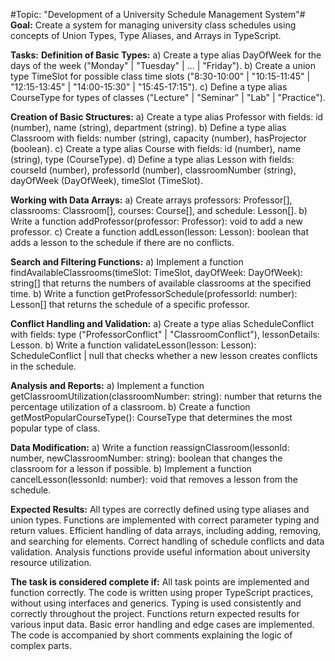 #Topic: "Development of a University Schedule Management System"#
**Goal:**
Create a system for managing university class schedules using concepts of Union Types, Type Aliases, and Arrays in TypeScript.

**Tasks:**
**Definition of Basic Types:**
a) Create a type alias DayOfWeek for the days of the week ("Monday" | "Tuesday" | ... | "Friday").
b) Create a union type TimeSlot for possible class time slots ("8:30-10:00" | "10:15-11:45" | "12:15-13:45" | "14:00-15:30" | "15:45-17:15").
c) Define a type alias CourseType for types of classes ("Lecture" | "Seminar" | "Lab" | "Practice").

**Creation of Basic Structures:**
a) Create a type alias Professor with fields: id (number), name (string), department (string).
b) Define a type alias Classroom with fields: number (string), capacity (number), hasProjector (boolean).
c) Create a type alias Course with fields: id (number), name (string), type (CourseType).
d) Define a type alias Lesson with fields: courseId (number), professorId (number), classroomNumber (string), dayOfWeek (DayOfWeek), timeSlot (TimeSlot).

**Working with Data Arrays:**
a) Create arrays professors: Professor[], classrooms: Classroom[], courses: Course[], and schedule: Lesson[].
b) Write a function addProfessor(professor: Professor): void to add a new professor.
c) Create a function addLesson(lesson: Lesson): boolean that adds a lesson to the schedule if there are no conflicts.

**Search and Filtering Functions:**
a) Implement a function findAvailableClassrooms(timeSlot: TimeSlot, dayOfWeek: DayOfWeek): string[] that returns the numbers of available classrooms at the specified time.
b) Write a function getProfessorSchedule(professorId: number): Lesson[] that returns the schedule of a specific professor.

**Conflict Handling and Validation:**
a) Create a type alias ScheduleConflict with fields: type ("ProfessorConflict" | "ClassroomConflict"), lessonDetails: Lesson.
b) Write a function validateLesson(lesson: Lesson): ScheduleConflict | null that checks whether a new lesson creates conflicts in the schedule.

**Analysis and Reports:**
a) Implement a function getClassroomUtilization(classroomNumber: string): number that returns the percentage utilization of a classroom.
b) Create a function getMostPopularCourseType(): CourseType that determines the most popular type of class.

**Data Modification:**
a) Write a function reassignClassroom(lessonId: number, newClassroomNumber: string): boolean that changes the classroom for a lesson if possible.
b) Implement a function cancelLesson(lessonId: number): void that removes a lesson from the schedule.

**Expected Results:**
All types are correctly defined using type aliases and union types.
Functions are implemented with correct parameter typing and return values.
Efficient handling of data arrays, including adding, removing, and searching for elements.
Correct handling of schedule conflicts and data validation.
Analysis functions provide useful information about university resource utilization.

**The task is considered complete if:**
All task points are implemented and function correctly.
The code is written using proper TypeScript practices, without using interfaces and generics.
Typing is used consistently and correctly throughout the project.
Functions return expected results for various input data.
Basic error handling and edge cases are implemented.
The code is accompanied by short comments explaining the logic of complex parts.
